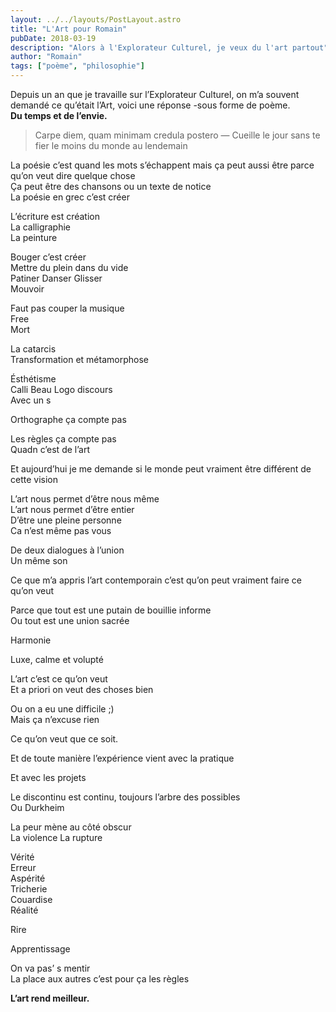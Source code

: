 ```yaml
---
layout: ../../layouts/PostLayout.astro
title: "L'Art pour Romain"
pubDate: 2018-03-19
description: "Alors à l'Explorateur Culturel, je veux du l'art partout"
author: "Romain"
tags: ["poème", "philosophie"]
---
```


Depuis un an que je travaille sur l’Explorateur Culturel, on m’a souvent demandé ce qu’était l’Art, voici une réponse -sous forme de poème. \
**Du temps et de l’envie.**

> Carpe diem, quam minimam credula postero — Cueille le jour sans te fier le moins du monde au lendemain

La poésie c’est quand les mots s’échappent mais ça peut aussi être parce qu’on veut dire quelque chose \
Ça peut être des chansons ou un texte de notice \
La poésie en grec c’est créer

L’écriture est création \
La calligraphie \
La peinture

Bouger c’est créer \
Mettre du plein dans du vide \
Patiner Danser Glisser \
Mouvoir

Faut pas couper la musique \
Free \
Mort

La catarcis \
Transformation et métamorphose

Ésthétisme \
Calli Beau Logo discours \
Avec un s

Orthographe ça compte pas

Les règles ça compte pas \
Quadn c’est de l’art

Et aujourd’hui je me demande si le monde peut vraiment être différent de cette vision

L’art nous permet d’être nous même \
L’art nous permet d’être entier \
D’être une pleine personne \
Ca n’est même pas vous

De deux dialogues à l’union \
Un même son

Ce que m’a appris l’art contemporain c’est qu’on peut vraiment faire ce qu’on veut

Parce que tout est une putain de bouillie informe \
Ou tout est une union sacrée

Harmonie

Luxe, calme et volupté

L’art c’est ce qu’on veut \
Et a priori on veut des choses bien

Ou on a eu une difficile ;) \
Mais ça n’excuse rien

Ce qu’on veut que ce soit.

Et de toute manière l’expérience vient avec la pratique

Et avec les projets

Le discontinu est continu, toujours l’arbre des possibles \
Ou Durkheim

La peur mène au côté obscur \
La violence La rupture

Vérité \
Erreur \
Aspérité \
Tricherie \
Couardise \
Réalité

Rire

Apprentissage

On va pas’ s mentir \
La place aux autres c’est pour ça les règles

**L’art rend meilleur.**
